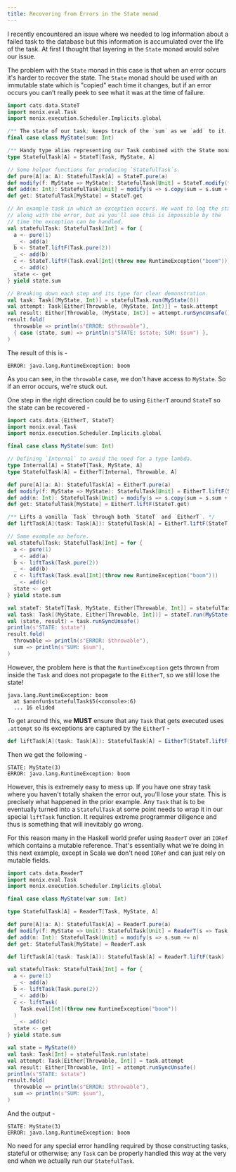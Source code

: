 ```yaml
---
title: Recovering from Errors in the State monad
---
```


I recently encountered an issue where we needed to log information about a
failed task to the database but this information is accumulated over the life
of the task. At first I thought that layering in the `State` monad would solve
our issue.

The problem with the `State` monad in this case is that when an error occurs it's
harder to recover the state. The `State` monad should be used with an immutable
state which is "copied" each time it changes, but if an error occurs you can’t
really peek to see what it was at the time of failure.

```scala
import cats.data.StateT
import monix.eval.Task
import monix.execution.Scheduler.Implicits.global

/** The state of our task; keeps track of the `sum` as we `add` to it. */
final case class MyState(sum: Int)

/** Handy type alias representing our Task combined with the State monad. */
type StatefulTask[A] = StateT[Task, MyState, A]

// Some helper functions for producing `StatefulTask`s.
def pure[A](a: A): StatefulTask[A] = StateT.pure(a)
def modify(f: MyState => MyState): StatefulTask[Unit] = StateT.modify(f)
def add(n: Int): StatefulTask[Unit] = modify(s => s.copy(sum = s.sum + n))
def get: StatefulTask[MyState] = StateT.get

// An example task in which an exception occurs. We want to log the state
// along with the error, but as you'll see this is impossible by the
// time the exception can be handled.
val statefulTask: StatefulTask[Int] = for {
  a <- pure(1)
  _ <- add(a)
  b <- StateT.liftF(Task.pure(2))
  _ <- add(b)
  c <- StateT.liftF(Task.eval[Int](throw new RuntimeException("boom")))
  _ <- add(c)
  state <- get
} yield state.sum

// Breaking down each step and its type for clear demonstration.
val task: Task[(MyState, Int)] = statefulTask.run(MyState(0))
val attempt: Task[Either[Throwable, (MyState, Int)]] = task.attempt
val result: Either[Throwable, (MyState, Int)] = attempt.runSyncUnsafe()
result.fold(
  throwable => println(s"ERROR: $throwable"),
  { case (state, sum) => println(s"STATE: $state; SUM: $sum") },
)
```

The result of this is -

```
ERROR: java.lang.RuntimeException: boom
```

As you can see, in the `throwable` case, we don't have access to `MyState`. So
if an error occurs, we're stuck out.

One step in the right direction could be to using `EitherT` around `StateT` so
the state can be recovered -

```scala
import cats.data.{EitherT, StateT}
import monix.eval.Task
import monix.execution.Scheduler.Implicits.global

final case class MyState(sum: Int)

// Defining `Internal` to avoid the need for a type lambda.
type Internal[A] = StateT[Task, MyState, A]
type StatefulTask[A] = EitherT[Internal, Throwable, A]

def pure[A](a: A): StatefulTask[A] = EitherT.pure(a)
def modify(f: MyState => MyState): StatefulTask[Unit] = EitherT.liftF(StateT.modify(f))
def add(n: Int): StatefulTask[Unit] = modify(s => s.copy(sum = s.sum + n))
def get: StatefulTask[MyState] = EitherT.liftF(StateT.get)

/** Lifts a vanilla `Task` through both `StateT` and `EitherT`. */
def liftTask[A](task: Task[A]): StatefulTask[A] = EitherT.liftF(StateT.liftF(task))

// Same example as before.
val statefulTask: StatefulTask[Int] = for {
  a <- pure(1)
  _ <- add(a)
  b <- liftTask(Task.pure(2))
  _ <- add(b)
  c <- liftTask(Task.eval[Int](throw new RuntimeException("boom")))
  _ <- add(c)
  state <- get
} yield state.sum

val stateT: StateT[Task, MyState, Either[Throwable, Int]] = statefulTask.value
val task: Task[(MyState, Either[Throwable, Int])] = stateT.run(MyState(0))
val (state, result) = task.runSyncUnsafe()
println(s"STATE: $state")
result.fold(
  throwable => println(s"ERROR: $throwable"),
  sum => println(s"SUM: $sum"),
)
```

However, the problem here is that the `RuntimeException` gets thrown from inside
the `Task` and does not propagate to the `EitherT`, so we still lose the state!

```
java.lang.RuntimeException: boom
  at $anonfun$statefulTask$5(<console>:6)
  ... 16 elided
```

To get around this, we **MUST** ensure that any `Task` that gets executed uses
`.attempt` so its exceptions are captured by the `EitherT` -

```scala
def liftTask[A](task: Task[A]): StatefulTask[A] = EitherT(StateT.liftF(task.attempt))
```

Then we get the following -

```
STATE: MyState(3)
ERROR: java.lang.RuntimeException: boom
```

However, this is extremely easy to mess up. If you have one stray task where you
haven't totally shaken the error out, you'll lose your state. This is precisely
what happened in the prior example. Any `Task` that is to be eventually turned
into a `StatefulTask` at some point needs to wrap it in our special `liftTask`
function. It requires extreme programmer diligence and thus is something that
will inevitably go wrong.

For this reason many in the Haskell world prefer using `ReaderT` over an
`IORef` which contains a mutable reference. That's essentially what we're doing
in this next example, except in Scala we don't need `IORef` and can just rely on
mutable fields.

```scala
import cats.data.ReaderT
import monix.eval.Task
import monix.execution.Scheduler.Implicits.global

final case class MyState(var sum: Int)

type StatefulTask[A] = ReaderT[Task, MyState, A]

def pure[A](a: A): StatefulTask[A] = ReaderT.pure(a)
def modify(f: MyState => Unit): StatefulTask[Unit] = ReaderT(s => Task.pure(f(s)))
def add(n: Int): StatefulTask[Unit] = modify(s => s.sum += n)
def get: StatefulTask[MyState] = ReaderT.ask

def liftTask[A](task: Task[A]): StatefulTask[A] = ReaderT.liftF(task)

val statefulTask: StatefulTask[Int] = for {
  a <- pure(1)
  _ <- add(a)
  b <- liftTask(Task.pure(2))
  _ <- add(b)
  c <- liftTask(
    Task.eval[Int](throw new RuntimeException("boom"))
  )
  _ <- add(c)
  state <- get
} yield state.sum

val state = MyState(0)
val task: Task[Int] = statefulTask.run(state)
val attempt: Task[Either[Throwable, Int]] = task.attempt
val result: Either[Throwable, Int] = attempt.runSyncUnsafe()
println(s"STATE: $state")
result.fold(
  throwable => println(s"ERROR: $throwable"),
  sum => println(s"SUM: $sum"),
)
```

And the output -

```
STATE: MyState(3)
ERROR: java.lang.RuntimeException: boom
```

No need for any special error handling required by those constructing tasks,
stateful or otherwise; any `Task` can be properly handled this way at the very end when we actually run
our `StatefulTask`.
